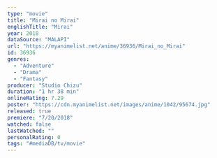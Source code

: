 ```yaml
---
type: "movie"
title: "Mirai no Mirai"
englishTitle: "Mirai"
year: 2018
dataSource: "MALAPI"
url: "https://myanimelist.net/anime/36936/Mirai_no_Mirai"
id: 36936
genres: 
  - "Adventure"
  - "Drama"
  - "Fantasy"
producer: "Studio Chizu"
duration: "1 hr 38 min"
onlineRating: 7.29
poster: "https://cdn.myanimelist.net/images/anime/1042/95674.jpg"
released: true
premiere: "7/20/2018"
watched: false
lastWatched: ""
personalRating: 0
tags: "#mediaDB/tv/movie"
---
```

